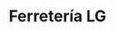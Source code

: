 ---
title: "Ferretería LG"
url: /ciudad-autonoma-de-buenos-aires/ferreteria-lg/
shop: Eisenwaren
---